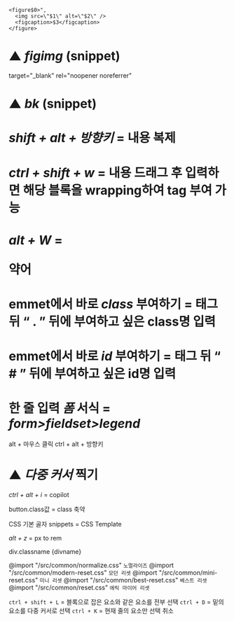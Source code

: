     <figure$0>",
      <img src=\"$1\" alt=\"$2\" />
      <figcaption>$3</figcaption>
    </figure>

# ▲ _figimg_ (snippet)

target=\"\_blank\" rel=\"noopener noreferrer\"

# ▲ _bk_ (snippet)

# _shift + alt + 방향키_ = 내용 복제

# _ctrl + shift + w_ = 내용 드래그 후 입력하면 해당 블록을 wrapping하여 tag 부여 가능

# _alt + W_ = <p> 약어

# emmet에서 바로 _class_ 부여하기 = 태그 뒤 “ . ” 뒤에 부여하고 싶은 class명 입력

# emmet에서 바로 _id_ 부여하기 = 태그 뒤 “ # ” 뒤에 부여하고 싶은 id명 입력

# 한 줄 입력 _폼_ 서식 = _form>fieldset>legend_

alt + 마우스 클릭
ctrl + alt + 방향키

# ▲ _다중 커서_ 찍기

_ctrl + alt + i_ = copilot

button.class값 = class 축약

CSS 기본 골자 snippets = CSS Template

_alt + z_ = px to rem

div.classname {divname}

@import "/src/common/normalize.css" `노멀라이즈`
@import "/src/common/modern-reset.css" `모던 리셋`
@import "/src/common/mini-reset.css" `미니 리셋`
@import "/src/common/best-reset.css" `베스트 리셋`
@import "/src/common/reset.css" `에릭 마이어 리셋`

`ctrl + shift + L` = 블록으로 잡은 요소와 같은 요소를 전부 선택
`ctrl + D` = 밑의 요소를 다중 커서로 선택
`ctrl + K` = 현재 줄의 요소만 선택 취소


